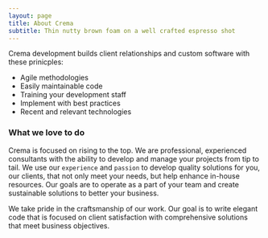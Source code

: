 ```yaml
---
layout: page
title: About Crema
subtitle: Thin nutty brown foam on a well crafted espresso shot
---
```


Crema development builds client relationships and custom software with these prinicples:

- Agile methodologies
- Easily maintainable code 
- Training your development staff
- Implement with best practices
- Recent and relevant technologies

### What we love to do
Crema is focused on rising to the top. We are professional, experienced consultants with the ability to develop and manage your projects from tip to tail. We use our `experience` and `passion` to develop quality solutions for you, our clients, that not only meet your needs, but help enhance in-house resources. Our goals are to operate as a part of your team and create sustainable solutions to better your business.

We take pride in the craftsmanship of our work. Our goal is to write elegant code that is focused on client satisfaction with comprehensive solutions that meet business objectives.
